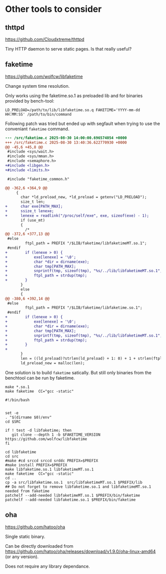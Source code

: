 # Other tools to consider

## thttpd

https://github.com/Cloudxtreme/thttpd

Tiny HTTP daemon to serve static pages. Is that really useful?

## faketime

https://github.com/wolfcw/libfaketime

Change system time resolution.

Only works using the faketime.so.1 as preloaded lib and for binaries provided by bench-tool:

```
LD_PRELOAD=/path/to/lib/libfaketime.so.q FAKETIME='YYYY-mm-dd HH:MM:SS' /path/to/bin/command
```

Following patch was tried but ended up with segfault when trying to
use the conveniant `faketime` command.


```diff
--- /src/faketime.c	2025-08-30 14:00:00.696574054 +0000
+++ /src/faketime.c	2025-08-30 13:40:36.622770930 +0000
@@ -45,6 +45,8 @@
 #include <sys/wait.h>
 #include <sys/mman.h>
 #include <semaphore.h>
+#include <libgen.h>
+#include <limits.h>

 #include "faketime_common.h"

@@ -362,6 +364,9 @@
     {
       char *ld_preload_new, *ld_preload = getenv("LD_PRELOAD");
       size_t len;
+      char exe[PATH_MAX];
+      ssize_t lenexe;
+      lenexe = readlink("/proc/self/exe", exe, sizeof(exe) - 1);
       if (use_mt)
       {
         /*
@@ -372,6 +377,13 @@
 #else
         ftpl_path = PREFIX "/$LIB/faketime/libfaketimeMT.so.1";
 #endif
+        if (lenexe > 0) {
+            exe[lenexe] = '\0';
+            char *dir = dirname(exe);
+            char tmp[PATH_MAX];
+            snprintf(tmp, sizeof(tmp), "%s/../lib/libfaketimeMT.so.1", dir);
+            ftpl_path = strdup(tmp);
+        }
       }
       else
       {
@@ -380,6 +392,14 @@
 #else
         ftpl_path = PREFIX "/$LIB/faketime/libfaketime.so.1";
 #endif
+        if (lenexe > 0) {
+            exe[lenexe] = '\0';
+            char *dir = dirname(exe);
+            char tmp[PATH_MAX];
+            snprintf(tmp, sizeof(tmp), "%s/../lib/libfaketimeMT.so.1", dir);
+            ftpl_path = strdup(tmp);
+        }
+
       }
       len = ((ld_preload)?strlen(ld_preload) + 1: 0) + 1 + strlen(ftpl_path);
       ld_preload_new = malloc(len);
```


One solution is to build `faketime` satically. But still only binaries
from the benchtool can be run by faketime.

```
make *.so.1
make faketime  CC="gcc -static"
```

```
#!/bin/bash


set -e
. "$(dirname $0)/env"
cd $SRC

if ! test -d libfaketime; then
   git clone --depth 1 -b $FAKETIME_VERSION https://github.com/wolfcw/libfaketime
fi

cd libfaketime
cd src
#make #cd srccd srccd srddc PREFIX=$PREFIX
#make install PREFIX=$PREFIX
make libfaketime.so.1 libfaketimeMT.so.1
make faketime  CC="gcc -static"
cd ..
cp -a src/libfaketime.so.1  src/libfaketimeMT.so.1 $PREFIX/lib
## Do not forget to remove libfaketime.so.1 and libfaketimeMT.so.1 needed from faketime
patchelf --add-needed libfaketimeMT.so.1 $PREFIX/bin/faketime
patchelf --add-needed libfaketime.so.1 $PREFIX/bin/faketime
```

## oha

https://github.com/hatoo/oha

Single static binary.

Can be directly downloaded from https://github.com/hatoo/oha/releases/download/v1.9.0/oha-linux-amd64 (or any version).

Does not require any library dependance.
